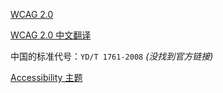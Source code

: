 [WCAG 2.0](http://www.w3.org/TR/WCAG20/)

[WCAG 2.0 中文翻译](http://w3c.andtoo.net/wcag20zh.htm)

中国的标准代号：`YD/T 1761-2008`
_(没找到官方链接)_

[Accessibility 主题](http://www.w3.org/standards/webdesign/accessibility)